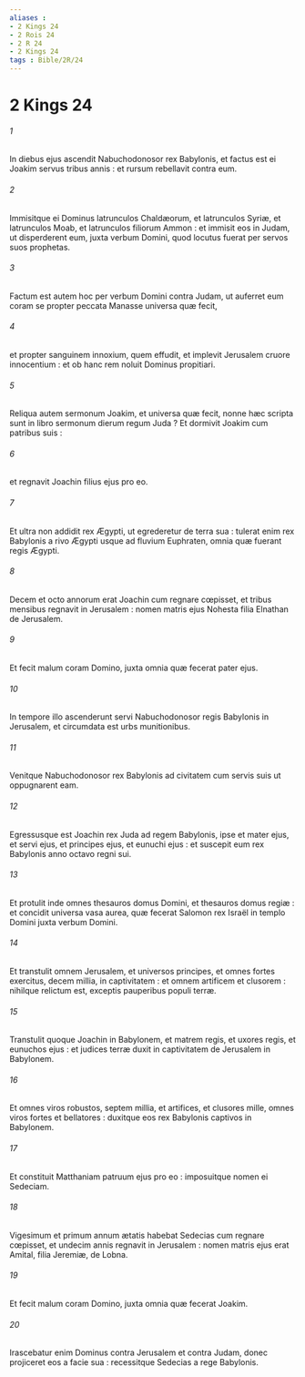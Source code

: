 ```yaml
---
aliases : 
- 2 Kings 24
- 2 Rois 24
- 2 R 24
- 2 Kings 24
tags : Bible/2R/24
---
```


# 2 Kings 24

###### 1
In diebus ejus ascendit Nabuchodonosor rex Babylonis, et factus est ei Joakim servus tribus annis : et rursum rebellavit contra eum.
###### 2
Immisitque ei Dominus latrunculos Chaldæorum, et latrunculos Syriæ, et latrunculos Moab, et latrunculos filiorum Ammon : et immisit eos in Judam, ut disperderent eum, juxta verbum Domini, quod locutus fuerat per servos suos prophetas.
###### 3
Factum est autem hoc per verbum Domini contra Judam, ut auferret eum coram se propter peccata Manasse universa quæ fecit,
###### 4
et propter sanguinem innoxium, quem effudit, et implevit Jerusalem cruore innocentium : et ob hanc rem noluit Dominus propitiari.
###### 5
Reliqua autem sermonum Joakim, et universa quæ fecit, nonne hæc scripta sunt in libro sermonum dierum regum Juda ? Et dormivit Joakim cum patribus suis :
###### 6
et regnavit Joachin filius ejus pro eo.
###### 7
Et ultra non addidit rex Ægypti, ut egrederetur de terra sua : tulerat enim rex Babylonis a rivo Ægypti usque ad fluvium Euphraten, omnia quæ fuerant regis Ægypti.
###### 8
Decem et octo annorum erat Joachin cum regnare cœpisset, et tribus mensibus regnavit in Jerusalem : nomen matris ejus Nohesta filia Elnathan de Jerusalem.
###### 9
Et fecit malum coram Domino, juxta omnia quæ fecerat pater ejus.
###### 10
In tempore illo ascenderunt servi Nabuchodonosor regis Babylonis in Jerusalem, et circumdata est urbs munitionibus.
###### 11
Venitque Nabuchodonosor rex Babylonis ad civitatem cum servis suis ut oppugnarent eam.
###### 12
Egressusque est Joachin rex Juda ad regem Babylonis, ipse et mater ejus, et servi ejus, et principes ejus, et eunuchi ejus : et suscepit eum rex Babylonis anno octavo regni sui.
###### 13
Et protulit inde omnes thesauros domus Domini, et thesauros domus regiæ : et concidit universa vasa aurea, quæ fecerat Salomon rex Israël in templo Domini juxta verbum Domini.
###### 14
Et transtulit omnem Jerusalem, et universos principes, et omnes fortes exercitus, decem millia, in captivitatem : et omnem artificem et clusorem : nihilque relictum est, exceptis pauperibus populi terræ.
###### 15
Transtulit quoque Joachin in Babylonem, et matrem regis, et uxores regis, et eunuchos ejus : et judices terræ duxit in captivitatem de Jerusalem in Babylonem.
###### 16
Et omnes viros robustos, septem millia, et artifices, et clusores mille, omnes viros fortes et bellatores : duxitque eos rex Babylonis captivos in Babylonem.
###### 17
Et constituit Matthaniam patruum ejus pro eo : imposuitque nomen ei Sedeciam.
###### 18
Vigesimum et primum annum ætatis habebat Sedecias cum regnare cœpisset, et undecim annis regnavit in Jerusalem : nomen matris ejus erat Amital, filia Jeremiæ, de Lobna.
###### 19
Et fecit malum coram Domino, juxta omnia quæ fecerat Joakim.
###### 20
Irascebatur enim Dominus contra Jerusalem et contra Judam, donec projiceret eos a facie sua : recessitque Sedecias a rege Babylonis.
